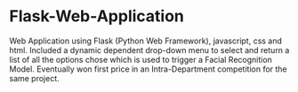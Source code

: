 # Flask-Web-Application
Web Application using Flask (Python Web Framework), javascript, css and html.
Included a dynamic dependent drop-down menu to select and return a list of all the options chose which is used to trigger a Facial Recognition Model.
Eventually won first price in an Intra-Department competition for the same project. 
